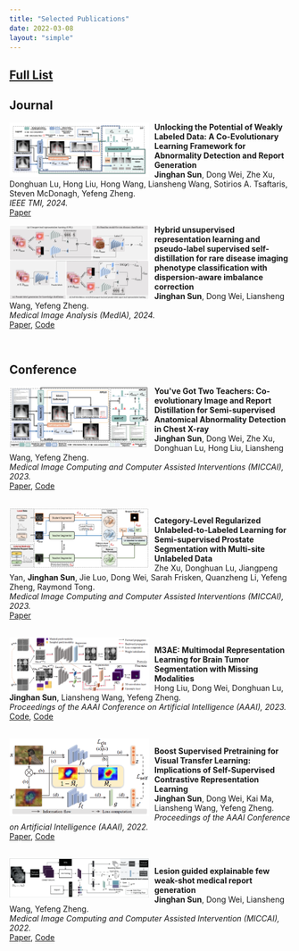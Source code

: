 ```yaml
---
title: "Selected Publications"
date: 2022-03-08
layout: "simple"
---
```

## [Full List](https://scholar.google.com.hk/citations?user=T0ru9jYAAAAJ&hl=zh-CN)

## Journal

<img src="./2023-TMI-report.png" width="250px" alt="Image" style="float: left; margin-right: 10px;">

**Unlocking the Potential of Weakly Labeled Data: A Co-Evolutionary Learning Framework for Abnormality Detection and Report Generation**\
**Jinghan Sun**, Dong Wei, Zhe Xu, Donghuan Lu, Hong Liu, Hong Wang, Liansheng Wang, Sotirios A. Tsaftaris, Steven McDonagh, Yefeng Zheng.\
*IEEE TMI, 2024.*\
[Paper](https://ieeexplore.ieee.org/document/10798513)

<img src="./2024-MIA.jpeg" width="250px" alt="Image" style="float: left; margin-right: 10px;">

**Hybrid unsupervised representation learning and pseudo-label supervised self-distillation for rare disease imaging phenotype classification with dispersion-aware imbalance correction**\
**Jinghan Sun**, Dong Wei, Liansheng Wang, Yefeng Zheng.\
*Medical Image Analysis (MedIA), 2024.*\
[Paper](https://www.sciencedirect.com/science/article/pii/S1361841524000276), [Code](https://github.com/jinghanSunn/Hybrid-Representation-Learning-Approach-for-Rare-Disease-Classification)

<br clear="left"/>

## Conference

<img src="./2023-MICCAI-report.png" width="250px" alt="Image" style="float: left; margin-right: 10px;">

**You've Got Two Teachers: Co-evolutionary Image and Report Distillation for Semi-supervised Anatomical Abnormality Detection in Chest X-ray**\
**Jinghan Sun**, Dong Wei, Zhe Xu, Donghuan Lu, Hong Liu, Liansheng Wang, Yefeng Zheng.\
*Medical Image Computing and Computer Assisted Interventions (MICCAI), 2023.*\
[Paper](https://link.springer.com/chapter/10.1007/978-3-031-43907-0_35), [Code](https://github.com/jinghanSunn/CEIRD)

<br clear="left"/>

<img src="./2023-MICCAI-CU2L.png" width="250px" alt="Image" style="float: left; margin-right: 10px;">

**Category-Level Regularized Unlabeled-to-Labeled Learning for Semi-supervised Prostate Segmentation with Multi-site Unlabeled Data**\
Zhe Xu, Donghuan Lu, Jiangpeng Yan, **Jinghan Sun**, Jie Luo, Dong Wei, Sarah Frisken, Quanzheng Li, Yefeng Zheng, Raymond Tong.\
*Medical Image Computing and Computer Assisted Interventions (MICCAI), 2023.*\
[Paper](https://link.springer.com/chapter/10.1007/978-3-031-43901-8_1)

<br clear="left"/>

<img src="./2023-AAAI-M3AE.png" width="250px" alt="Image" style="float: left; margin-right: 10px;">

**M3AE: Multimodal Representation Learning for Brain Tumor Segmentation with Missing Modalities**\
Hong Liu, Dong Wei, Donghuan Lu, **Jinghan Sun**, Liansheng Wang, Yefeng Zheng.\
*Proceedings of the AAAI Conference on Artificial Intelligence (AAAI), 2023.*\
[Code](https://ojs.aaai.org/index.php/AAAI/article/view/25253), [Code](https://github.com/ccarliu/m3ae)

<br clear="left"/>

<img src="./2022-AAAI-Camtrast.png" width="250px" alt="Image" style="float: left; margin-right: 10px;">

**Boost Supervised Pretraining for Visual Transfer Learning: Implications of Self-Supervised Contrastive Representation Learning**\
**Jinghan Sun**, Dong Wei, Kai Ma, Liansheng Wang, Yefeng Zheng.\
*Proceedings of the AAAI Conference on Artificial Intelligence (AAAI), 2022.*\
[Paper](https://ojs.aaai.org/index.php/AAAI/article/view/20129), [Code](https://github.com/jinghanSunn/CAMtrast)

<br clear="left"/>

<img src="./2022-MICCAI-Lesion.webp" width="250px" alt="Image" style="float: left; margin-right: 10px;">

**Lesion guided explainable few weak-shot medical report generation**\
**Jinghan Sun**, Dong Wei, Liansheng Wang, Yefeng Zheng.\
*Medical Image Computing and Computer Assisted Intervention (MICCAI), 2022.*\
[Paper](https://link.springer.com/chapter/10.1007/978-3-030-87240-3_50), [Code](https://github.com/jinghanSunn/Hybrid-Representation-Learning-Approach-for-Rare-Disease-Classification)
